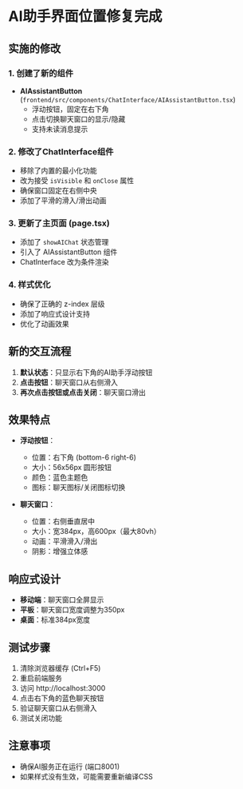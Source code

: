# AI助手界面位置修复完成

## 实施的修改

### 1. 创建了新的组件
- **AIAssistantButton** (`frontend/src/components/ChatInterface/AIAssistantButton.tsx`)
  - 浮动按钮，固定在右下角
  - 点击切换聊天窗口的显示/隐藏
  - 支持未读消息提示

### 2. 修改了ChatInterface组件
- 移除了内置的最小化功能
- 改为接受 `isVisible` 和 `onClose` 属性
- 确保窗口固定在右侧中央
- 添加了平滑的滑入/滑出动画

### 3. 更新了主页面 (page.tsx)
- 添加了 `showAIChat` 状态管理
- 引入了 AIAssistantButton 组件
- ChatInterface 改为条件渲染

### 4. 样式优化
- 确保了正确的 z-index 层级
- 添加了响应式设计支持
- 优化了动画效果

## 新的交互流程

1. **默认状态**：只显示右下角的AI助手浮动按钮
2. **点击按钮**：聊天窗口从右侧滑入
3. **再次点击按钮或点击关闭**：聊天窗口滑出

## 效果特点

- **浮动按钮**：
  - 位置：右下角 (bottom-6 right-6)
  - 大小：56x56px 圆形按钮
  - 颜色：蓝色主题色
  - 图标：聊天图标/关闭图标切换

- **聊天窗口**：
  - 位置：右侧垂直居中
  - 大小：宽384px，高600px（最大80vh）
  - 动画：平滑滑入/滑出
  - 阴影：增强立体感

## 响应式设计

- **移动端**：聊天窗口全屏显示
- **平板**：聊天窗口宽度调整为350px
- **桌面**：标准384px宽度

## 测试步骤

1. 清除浏览器缓存 (Ctrl+F5)
2. 重启前端服务
3. 访问 http://localhost:3000
4. 点击右下角的蓝色聊天按钮
5. 验证聊天窗口从右侧滑入
6. 测试关闭功能

## 注意事项

- 确保AI服务正在运行 (端口8001)
- 如果样式没有生效，可能需要重新编译CSS 